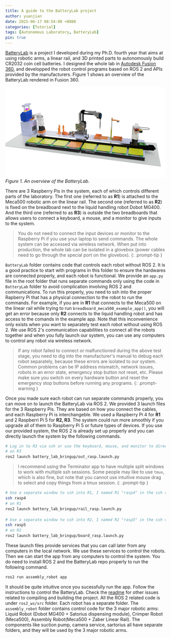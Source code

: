 ```yaml
---
title: A guide to the BatteryLab project
author: yuanjian
date: 2025-06-17 08:54:00 +0800
categories: [Tutorial]
tags: [Autonomous Laboratory, BatteryLab]
pin: true
---
```


[BatteryLab](https://github.com/legendPerceptor/BatteryLab) is a project I developed during my Ph.D. fourth year that aims at using robotic arms, a linear rail, and 3D printed parts to autonomously build CR2032 coin cell batteries. I designed the whole lab in [Autodesk Fusion 360](https://www.autodesk.com/products/fusion-360/personal), and developped the robot control programs based on ROS 2 and APIs provided by the manufacturers. Figure 1 shows an overview of the BatteryLab rendered in Fusion 360.

![BatteryLab Overview](https://github.com/legendPerceptor/BatteryLab/raw/main/figures/LabOverview.png)
_Figure 1. An overview of the BatteryLab._

There are 3 Raspberry Pis in the system, each of which controls different parts of the laboratory. The first one (referred to as **R1**) is attached to the Meca500 robotic arm on the linear rail. The second one (referred to as **R2**) is fixed on the breadboard next to the liquid handling robot Dobot MG400. And the third one (referred to as **R3**) is outside the two breadboards that allows users to connect a keyboard, a mouse, and a monitor to give inputs to the system.

> You do not need to connect the input devices or monitor to the Raspberry Pi if you use your laptop to send commands. The whole system can be accessed via wireless network. When put into production, the whole lab can be isolated in a glovebox (power cables need to go through the special port on the glovebox).
{: .prompt-tip }

`BatteryLab` folder contains code that controls each robot without ROS 2. It is a good practice to start with programs in this folder to ensure the hardwares are connected properly, and each robot is functional. We provide an `app.py` file in the root folder that runs separate commands only using the code in `BatteryLab` folder to avoid complication involving ROS 2 and communications. To run this properly, you need to ssh into the proper Rapberry Pi that has a physical connection to the robot to run the commands. For example, if you are in **R1** that connects to the Meca500 on the linear rail while trying to run `breadboard_meca500_example_app()`, you will get an error because only **R2** connects to the liquid handling robot and has access to the comands in the example app. Note that this inconvenience only exists when you want to separately test each robot without using ROS 2. We use ROS 2's communication capabilities to connect all the robots together and when you fully launch our system, you can use any computers to control any robot via wireless network.

> If any robot failed to connect or malfunctioned during the above test stage, you need to dig into the manufacturer's manual to debug each robot separately, because these errors are isolated to our system. Common problems can be IP address mismatch, network issues, robots in an error state, emergency stop button not reset, etc. Please make sure you switch on every hardware button and reset the emergency stop buttons before running any programs.
{: .prompt-warning }

Once you made sure each robot can run separate commands properly, you can move on to launch the BatteryLab via ROS 2. We provided 3 launch files for the 3 Raspberry Pis. They are based on how you connect the cables, and each Raspberry Pi is interchangeble. We used a Raspberry Pi 4 for **R1** and 2 Raspberri Pi 5 for **R2, R3**. The system could run more smoothly if you upgrade all of them to Raspberry Pi 5 or future types of devices. If you use our provided system, the ROS 2 is already set up properly and you can directly launch the system by the following commands.

```bash
# Log in to R3 via ssh or use the keyboard, mouse, and monitor to directly access it
# on R3
ros2 launch battery_lab_bringup/out_rasp.launch.py
```

> I recommend using the Terminator app to have multiple split windows to work with multiple ssh sessions. Some people may like to use `tmux`, which is also fine, but note that you cannot use intuitive mouse drag to select and copy things from a tmux session.
{: .prompt-tip }

```bash
# Use a separate window to ssh into R1, I named R1 "rasp4" in the ssh config, but please double check the ssh config under ~/.ssh/config
ssh rasp4
# on R1
ros2 launch battery_lab_bringup/rail_rasp.launch.py

# Use a separate window to ssh into R2, I named R2 "rasp5" in the ssh config, but please double check the ssh config under ~/.ssh/config
ssh rasp5
# on R2
ros2 launch battery_lab_bringup/board_rasp.launch.py
```

These launch files provide services that you can call later from any computers in the local network. We use these services to control the robots. Then we can start the app from any computers to control the system. You do need to install ROS 2 and the BatteryLab repo properly to run the following command.

```bash
ros2 run assembly_robot app
```

It should be quite intuitive once you sucessfully run the app. Follow the instructions to control the BatteryLab. Check the [readme](https://github.com/legendPerceptor/BatteryLab/blob/main/README.md) for other issues related to compiling and building the project. All the ROS 2 related code is under `ros2_ws/src` folder. Each robot has a separate folder. The `assembly_robot` folder contains control code for the 3 major robotic arms: Liquid Robot (Dobot MG400 + Satorius dispensing module), Crimper Robot (Meca500), Assembly Robot(Meca500 + Zaber Linear Rail). The components like suction pump, camera service, sartorius all have separate folders, and they will be used by the 3 major robotic arms.

